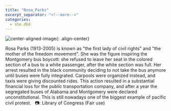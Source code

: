 ```yaml
---
title: "Rosa_Parks"
excerpt_separator: "<!--more-->"
categories:
  - she.dbd
---
```



![center-aligned-image](https://cdn.pixabay.com/photo/2020/10/26/16/56/man-5687861_1280.png){: .align-center}

Rosa Parks (1913-2005) is known as "the first lady of civil rights" and "the mother of the freedom movement". She was the figure inspiring the Montgomery bus boycott: she refused to leave her seat in the colored section of a bus to a white passenger, after the white section was full. Her arrest resulted in the black community deciding to not take the bus anymore until buses were fully integrated. Carpools were organized instead, and taxis were giving discounted rides. This action resulted in a substantial financial loss for the public transportation company, and after a year the segregated buses of Alabama and Montgomery were declared unconstitutional. This is still nowadays one of the biggest example of pacific civil protest. ⁠
⁠
📷: Library of Congress (Fair use)⁠
